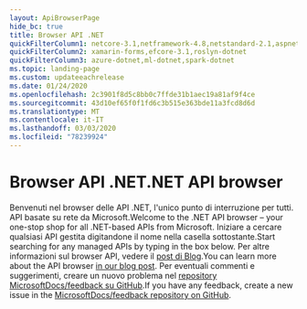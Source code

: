 ```yaml
---
layout: ApiBrowserPage
hide_bc: true
title: Browser API .NET
quickFilterColumn1: netcore-3.1,netframework-4.8,netstandard-2.1,aspnetcore-3.1
quickFilterColumn2: xamarin-forms,efcore-3.1,roslyn-dotnet
quickFilterColumn3: azure-dotnet,ml-dotnet,spark-dotnet
ms.topic: landing-page
ms.custom: updateeachrelease
ms.date: 01/24/2020
ms.openlocfilehash: 2c3901f8d5c8bb0c7ffde31b1aec19a81af9f4ce
ms.sourcegitcommit: 43d10ef65f0f1fd6c3b515e363bde11a3fcd8d6d
ms.translationtype: MT
ms.contentlocale: it-IT
ms.lasthandoff: 03/03/2020
ms.locfileid: "78239924"
---
```

# <a name="net-api-browser"></a><span data-ttu-id="7a50d-102">Browser API .NET</span><span class="sxs-lookup"><span data-stu-id="7a50d-102">.NET API browser</span></span>

<span data-ttu-id="7a50d-103">Benvenuti nel browser delle API .NET, l'unico punto di interruzione per tutti. API basate su rete da Microsoft.</span><span class="sxs-lookup"><span data-stu-id="7a50d-103">Welcome to the .NET API browser – your one-stop shop for all .NET-based APIs from Microsoft.</span></span> <span data-ttu-id="7a50d-104">Iniziare a cercare qualsiasi API gestita digitandone il nome nella casella sottostante.</span><span class="sxs-lookup"><span data-stu-id="7a50d-104">Start searching for any managed APIs by typing in the box below.</span></span> <span data-ttu-id="7a50d-105">Per altre informazioni sul browser API, vedere il [post di Blog](https://aka.ms/apibrowser).</span><span class="sxs-lookup"><span data-stu-id="7a50d-105">You can learn more about the API browser [in our blog post](https://aka.ms/apibrowser).</span></span> <span data-ttu-id="7a50d-106">Per eventuali commenti e suggerimenti, creare un nuovo problema nel [repository MicrosoftDocs/feedback su GitHub](https://github.com/MicrosoftDocs/feedback/issues).</span><span class="sxs-lookup"><span data-stu-id="7a50d-106">If you have any feedback, create a new issue in the [MicrosoftDocs/feedback repository on GitHub](https://github.com/MicrosoftDocs/feedback/issues).</span></span>
